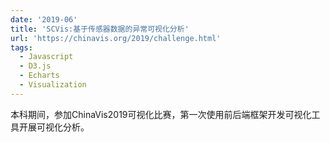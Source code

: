 ```yaml
---
date: '2019-06'
title: 'SCVis:基于传感器数据的异常可视化分析'
url: 'https://chinavis.org/2019/challenge.html'
tags:
  - Javascript
  - D3.js
  - Echarts
  - Visualization
---
```


本科期间，参加ChinaVis2019可视化比赛，第一次使用前后端框架开发可视化工具开展可视化分析。
